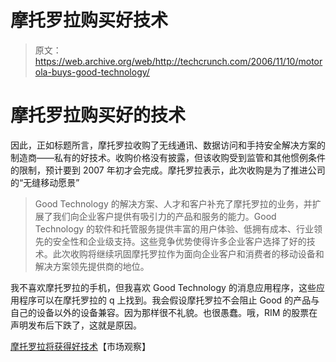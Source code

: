 # 摩托罗拉购买好技术

> 原文：<https://web.archive.org/web/http://techcrunch.com/2006/11/10/motorola-buys-good-technology/>

# 摩托罗拉购买好的技术

因此，正如标题所言，摩托罗拉收购了无线通讯、数据访问和手持安全解决方案的制造商——私有的好技术。收购价格没有披露，但该收购受到监管和其他惯例条件的限制，预计要到 2007 年初才会完成。摩托罗拉表示，此次收购是为了推进公司的“无缝移动愿景”

> Good Technology 的解决方案、人才和客户补充了摩托罗拉的业务，并扩展了我们向企业客户提供有吸引力的产品和服务的能力。Good Technology 的软件和托管服务提供丰富的用户体验、低拥有成本、行业领先的安全性和企业级支持。这些竞争优势使得许多企业客户选择了好的技术。此次收购将继续巩固摩托罗拉作为面向企业客户和消费者的移动设备和解决方案领先提供商的地位。

我不喜欢摩托罗拉的手机，但我喜欢 Good Technology 的消息应用程序，这些应用程序可以在摩托罗拉的 q 上找到。我会假设摩托罗拉不会阻止 Good 的产品与自己的设备以外的设备兼容。因为那样很不礼貌。也很愚蠢。哦，RIM 的股票在声明发布后下跌了，这就是原因。

[摩托罗拉将获得好技术](https://web.archive.org/web/20201129172432/http://www.marketwatch.com/news/story/story.aspx?siteid=mktw&guid=%7B9A65758B-D193-4D15-AEE9-CA9F1F19E8B7%7D)【市场观察】